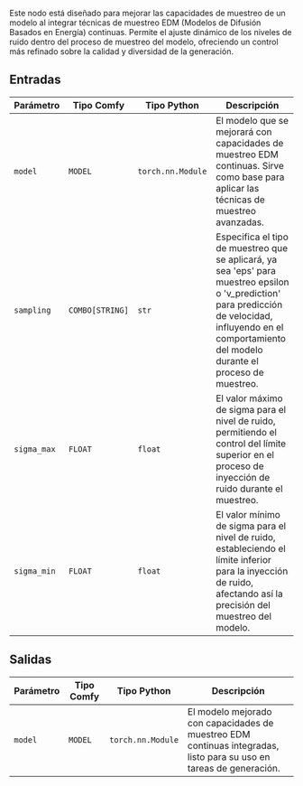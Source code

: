 
Este nodo está diseñado para mejorar las capacidades de muestreo de un modelo al integrar técnicas de muestreo EDM (Modelos de Difusión Basados en Energía) continuas. Permite el ajuste dinámico de los niveles de ruido dentro del proceso de muestreo del modelo, ofreciendo un control más refinado sobre la calidad y diversidad de la generación.

## Entradas

| Parámetro   | Tipo Comfy | Tipo Python        | Descripción |
|-------------|--------------|----------------------|-------------|
| `model`     | `MODEL`     | `torch.nn.Module`   | El modelo que se mejorará con capacidades de muestreo EDM continuas. Sirve como base para aplicar las técnicas de muestreo avanzadas. |
| `sampling`  | `COMBO[STRING]` | `str`             | Especifica el tipo de muestreo que se aplicará, ya sea 'eps' para muestreo epsilon o 'v_prediction' para predicción de velocidad, influyendo en el comportamiento del modelo durante el proceso de muestreo. |
| `sigma_max` | `FLOAT`     | `float`             | El valor máximo de sigma para el nivel de ruido, permitiendo el control del límite superior en el proceso de inyección de ruido durante el muestreo. |
| `sigma_min` | `FLOAT`     | `float`             | El valor mínimo de sigma para el nivel de ruido, estableciendo el límite inferior para la inyección de ruido, afectando así la precisión del muestreo del modelo. |

## Salidas

| Parámetro | Tipo Comfy | Tipo Python        | Descripción |
|-----------|-------------|----------------------|-------------|
| `model`   | `MODEL`     | `torch.nn.Module`   | El modelo mejorado con capacidades de muestreo EDM continuas integradas, listo para su uso en tareas de generación.
